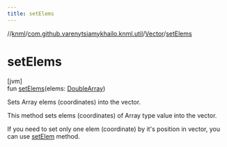 ```yaml
---
title: setElems
---
```

//[knml](../../../index.html)/[com.github.varenytsiamykhailo.knml.util](../index.html)/[Vector](index.html)/[setElems](set-elems.html)



# setElems



[jvm]\
fun [setElems](set-elems.html)(elems: [DoubleArray](https://kotlinlang.org/api/latest/jvm/stdlib/kotlin/-double-array/index.html))



Sets Array<Double> elems (coordinates) into the vector.



This method sets elems (coordinates) of Array<Double> type value into the vector.



If you need to set only one elem (coordinate) by it's position in vector, you can use [setElem](set-elem.html) method.




